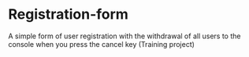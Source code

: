 # Registration-form
A simple form of user registration with the withdrawal of all users to the console when you press the cancel key
(Training project)
